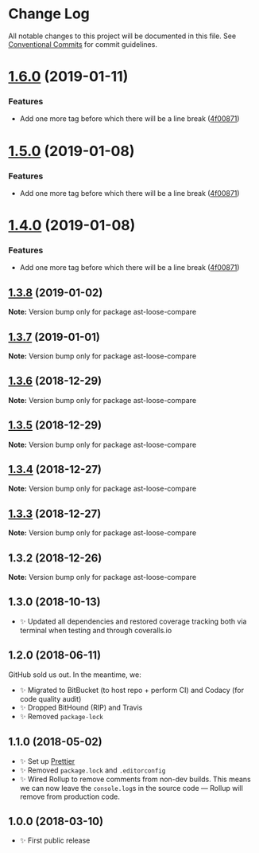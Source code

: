# Change Log

All notable changes to this project will be documented in this file.
See [Conventional Commits](https://conventionalcommits.org) for commit guidelines.

# [1.6.0](https://bitbucket.org/codsen/codsen/src/master/packages/ast-loose-compare/compare/ast-loose-compare@1.3.8...ast-loose-compare@1.6.0) (2019-01-11)

### Features

- Add one more tag before which there will be a line break ([4f00871](https://bitbucket.org/codsen/codsen/src/master/packages/ast-loose-compare/commits/4f00871))

# [1.5.0](https://bitbucket.org/codsen/codsen/src/master/packages/ast-loose-compare/compare/ast-loose-compare@1.3.8...ast-loose-compare@1.5.0) (2019-01-08)

### Features

- Add one more tag before which there will be a line break ([4f00871](https://bitbucket.org/codsen/codsen/src/master/packages/ast-loose-compare/commits/4f00871))

# [1.4.0](https://bitbucket.org/codsen/codsen/src/master/packages/ast-loose-compare/compare/ast-loose-compare@1.3.8...ast-loose-compare@1.4.0) (2019-01-08)

### Features

- Add one more tag before which there will be a line break ([4f00871](https://bitbucket.org/codsen/codsen/src/master/packages/ast-loose-compare/commits/4f00871))

## [1.3.8](https://bitbucket.org/codsen/codsen/src/master/packages/ast-loose-compare/compare/ast-loose-compare@1.3.7...ast-loose-compare@1.3.8) (2019-01-02)

**Note:** Version bump only for package ast-loose-compare

## [1.3.7](https://bitbucket.org/codsen/codsen/src/master/packages/ast-loose-compare/compare/ast-loose-compare@1.3.6...ast-loose-compare@1.3.7) (2019-01-01)

**Note:** Version bump only for package ast-loose-compare

## [1.3.6](https://bitbucket.org/codsen/codsen/src/master/packages/ast-loose-compare/compare/ast-loose-compare@1.3.5...ast-loose-compare@1.3.6) (2018-12-29)

**Note:** Version bump only for package ast-loose-compare

## [1.3.5](https://bitbucket.org/codsen/codsen/src/master/packages/ast-loose-compare/compare/ast-loose-compare@1.3.4...ast-loose-compare@1.3.5) (2018-12-29)

**Note:** Version bump only for package ast-loose-compare

## [1.3.4](https://bitbucket.org/codsen/codsen/src/master/packages/ast-loose-compare/compare/ast-loose-compare@1.3.3...ast-loose-compare@1.3.4) (2018-12-27)

**Note:** Version bump only for package ast-loose-compare

## [1.3.3](https://bitbucket.org/codsen/codsen/src/master/packages/ast-loose-compare/compare/ast-loose-compare@1.3.2...ast-loose-compare@1.3.3) (2018-12-27)

**Note:** Version bump only for package ast-loose-compare

## 1.3.2 (2018-12-26)

**Note:** Version bump only for package ast-loose-compare

## 1.3.0 (2018-10-13)

- ✨ Updated all dependencies and restored coverage tracking both via terminal when testing and through coveralls.io

## 1.2.0 (2018-06-11)

GitHub sold us out. In the meantime, we:

- ✨ Migrated to BitBucket (to host repo + perform CI) and Codacy (for code quality audit)
- ✨ Dropped BitHound (RIP) and Travis
- ✨ Removed `package-lock`

## 1.1.0 (2018-05-02)

- ✨ Set up [Prettier](https://prettier.io)
- ✨ Removed `package.lock` and `.editorconfig`
- ✨ Wired Rollup to remove comments from non-dev builds. This means we can now leave the `console.log`s in the source code — Rollup will remove from production code.

## 1.0.0 (2018-03-10)

- ✨ First public release
